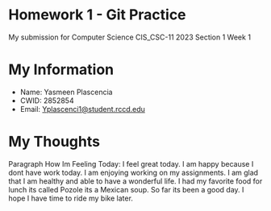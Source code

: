 # Homework 1 - Git Practice 

My submission for Computer Science CIS_CSC-11 2023 Section 1 Week 1

# My Information

* Name: Yasmeen Plascencia
* CWID: 2852854
* Email: Yplascenci1@student.rccd.edu 












# My Thoughts

Paragraph How Im Feeling Today: I feel great today. I am happy because I dont have work today. I am enjoying working on my assignments. I am glad that I am healthy and able to have a wonderful life. I had my favorite food for lunch its called Pozole its a Mexican soup. So far its been a good day. I hope I have time to ride my bike later.
